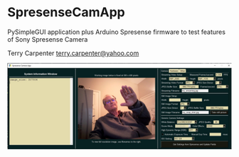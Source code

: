 # SpresenseCamApp
PySimpleGUI application plus Arduino Spresense firmware to test features of Sony Spresense Camera

Terry Carpenter
terry.carpenter@yahoo.com

![ScreenShot V0.0.11](ScreenShot.jpg)
